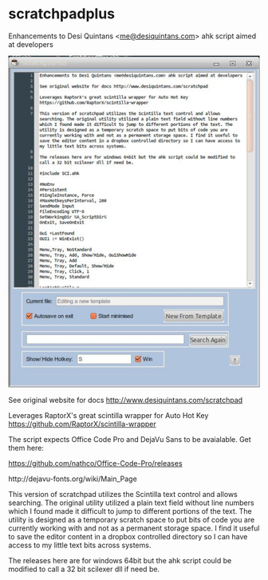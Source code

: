 # scratchpadplus
Enhancements to Desi Quintans &lt;me@desiquintans.com> ahk script aimed at developers

![Alt text](/screenshoots/screen01.jpg?raw=true "Bling")

See original website for docs http://www.desiquintans.com/scratchpad

Leverages RaptorX's great scintilla wrapper for Auto Hot Key https://github.com/RaptorX/scintilla-wrapper

The script expects Office Code Pro and DejaVu Sans to be avaialable.
Get them here:

https://github.com/nathco/Office-Code-Pro/releases
<p/>
http://dejavu-fonts.org/wiki/Main_Page

This version of scratchpad utilizes the Scintilla text control and allows searching. The original utility utilized a plain text field without line numbers which I found made it difficult to jump to different portions of the text. The utility is designed as a temporary scratch space to put bits of code you are currently working with and not as a permanent storage space. I find it useful to save the editor content in a dropbox controlled directory so I can have access to my little text bits across systems.

The releases here are for windows 64bit but the ahk script could be modified to call a 32 bit scilexer dll if need be.
